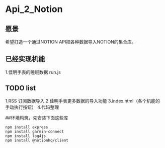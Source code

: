 # Api_2_Notion

## 愿景
希望打造一个通过NOTION API把各种数据导入NOTION的集合库。

## 已经实现机能
1.佳明手表的睡眠数据 run.js

## TODO list
1.RSS 订阅数据导入
2.佳明手表更多数据的导入功能
3.index.html（各个机能的手动执行按钮）
4.代码整理


##环境构筑，先安装下面这些库
```shell
npm install express
npm install garmin-connect
npm install log4js
npm install @notionhq/client
```